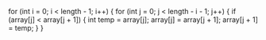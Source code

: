   for (int i = 0; i < length - 1; i++) {
            for (int j = 0; j < length - i - 1; j++) {
                if (array[j] < array[j + 1]) {
                    int temp = array[j];
                    array[j] = array[j + 1];
                    array[j + 1] = temp;
                }
            }
